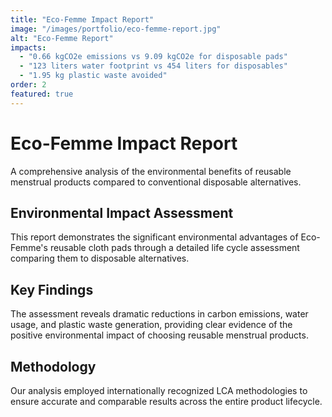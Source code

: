 ```yaml
---
title: "Eco-Femme Impact Report"
image: "/images/portfolio/eco-femme-report.jpg"
alt: "Eco-Femme Report"
impacts:
  - "0.66 kgCO2e emissions vs 9.09 kgCO2e for disposable pads"
  - "123 liters water footprint vs 454 liters for disposables"
  - "1.95 kg plastic waste avoided"
order: 2
featured: true
---
```


# Eco-Femme Impact Report

A comprehensive analysis of the environmental benefits of reusable menstrual products compared to conventional disposable alternatives.

## Environmental Impact Assessment

This report demonstrates the significant environmental advantages of Eco-Femme's reusable cloth pads through a detailed life cycle assessment comparing them to disposable alternatives.

## Key Findings

The assessment reveals dramatic reductions in carbon emissions, water usage, and plastic waste generation, providing clear evidence of the positive environmental impact of choosing reusable menstrual products.

## Methodology

Our analysis employed internationally recognized LCA methodologies to ensure accurate and comparable results across the entire product lifecycle.